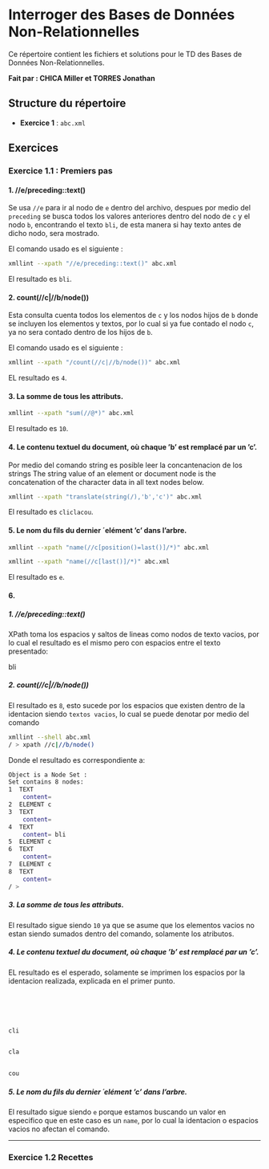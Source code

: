 # Interroger des Bases de Données Non-Relationnelles

Ce répertoire contient les fichiers et solutions pour le TD des Bases de Données Non-Relationnelles.

**Fait par : CHICA Miller et TORRES Jonathan**


## Structure du répertoire

- **Exercice 1** : `abc.xml`

## Exercices

### Exercice 1.1 : Premiers pas

#### 1. //e/preceding::text()
Se usa `//e` para ir al nodo de `e` dentro del archivo, despues por medio del `preceding` se busca todos los valores anteriores dentro del nodo de `c` y el nodo `b`, encontrando el texto `bli`, de esta manera si hay texto antes de dicho nodo, sera mostrado.

El comando usado es el siguiente :

```bash
xmllint --xpath "//e/preceding::text()" abc.xml
```

El resultado es `bli`.

#### 2. count(//c|//b/node())
Esta consulta cuenta todos los elementos de `c` y los nodos hijos de `b` donde se incluyen los elementos y textos, por lo cual si ya fue contado el nodo `c`, ya no sera contado dentro de los hijos de `b`.

El comando usado es el siguiente :

```bash
xmllint --xpath "/count(//c|//b/node())" abc.xml
```

EL resultado es `4`.

#### 3. La somme de tous les attributs.

```bash
xmllint --xpath "sum(//@*)" abc.xml
```
El resultado es `10`.

#### 4. Le contenu textuel du document, où chaque ’b’ est remplacé par un ’c’.
Por medio del comando string es posible leer la concantenacion de los strings The string value of an element or document node is the concatenation of
the character data in all text nodes below.

```bash
xmllint --xpath "translate(string(/),'b','c')" abc.xml
```
El resultado es `cliclacou`.

#### 5. Le nom du fils du dernier ´elément ’c’ dans l’arbre.

```bash
xmllint --xpath "name(//c[position()=last()]/*)" abc.xml
```

```bash
xmllint --xpath "name(//c[last()]/*)" abc.xml
```
El resultado es `e`.

#### 6. 

##### 1. //e/preceding::text()
XPath toma los espacios y saltos de lineas como nodos de texto vacios, por lo cual el resultado es el mismo pero con espacios entre el texto presentado:

  bli
  
##### 2. count(//c|//b/node())
El resultado es `8`, esto sucede por los espacios que existen dentro de la identacion siendo `textos vacios`, lo cual se puede denotar por medio del comando

```bash
xmllint --shell abc.xml 
/ > xpath //c|//b/node()
```

Donde el resultado es correspondiente a:
```bash
Object is a Node Set :
Set contains 8 nodes:
1  TEXT
    content= 
2  ELEMENT c
3  TEXT
    content= 
4  TEXT
    content= bli 
5  ELEMENT c
6  TEXT
    content= 
7  ELEMENT c
8  TEXT
    content= 
/ > 
```
##### 3. La somme de tous les attributs.
El resultado sigue siendo `10` ya que se asume que los elementos vacios no estan siendo sumados dentro del comando, solamente los atributos.

##### 4. Le contenu textuel du document, où chaque ’b’ est remplacé par un ’c’.
EL resultado es el esperado, solamente se imprimen los espacios por la identacion realizada, explicada en el primer punto.
```bash





cli


cla


cou


```

##### 5. Le nom du fils du dernier ´elément ’c’ dans l’arbre.
El resultado sigue siendo `e` porque estamos buscando un valor en especifico que en este caso es un `name`, por lo cual la identacion o espacios vacios no afectan el comando.

---


### Exercice 1.2 Recettes


